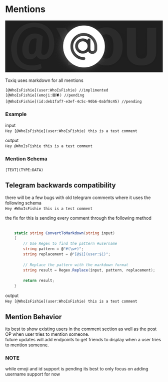 # Mentions
![Logo](/Images/mention.jpg)   

Toxiq uses markdown for all mentions 

```
[@WhoIsFishie](user:WhoIsFishie) //implimented
[@WhoIsFishie](emoji:🟥🕷️) //pending
[@WhoIsFishie](id:deb1faf7-e3ef-4c5c-90b6-0abf8c45) //pending

```

### Example

input  
```Hey [@WhoIsFishie](user:WhoIsFishie) this is a test comment```

output  
```Hey @WhoIsFishie this is a test comment```


### Mention Schema

```[TEXT](TYPE:DATA)```

## Telegram backwards compatibility
there will be a few bugs with old telegram comments where it uses the following schema  
```Hey #WhoIsFishie this is a test comment```   

the fix for this is sending every comment through the following method


``` c#

    static string ConvertToMarkdown(string input)
    {
        // Use Regex to find the pattern #username
        string pattern = @"#(\w+)";
        string replacement = @"[@$1](user:$1)";

        // Replace the pattern with the markdown format
        string result = Regex.Replace(input, pattern, replacement);

        return result;
    }

```

output  
```Hey [@WhoIsFishie](user:WhoIsFishie) this is a test comment```

## Mention Behavior
its best to show existing users in the comment section as well as the post OP when user tries to mention someone.  
future updates will add endpoints to get friends to display when a user tries to mention someone.

### NOTE
while emoji and id support is pending its best to only focus on adding username support for now